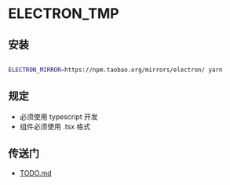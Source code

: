 # ELECTRON_TMP

## 安装

``` bash

ELECTRON_MIRROR=https://npm.taobao.org/mirrors/electron/ yarn

```

## 规定

- 必须使用 typescript 开发
- 组件必须使用 .tsx 格式

## 传送门

- [TODO.md](./docs/TODO.md)
